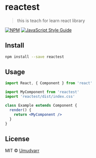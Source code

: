# reactest

> this is teach for learn react library

[![NPM](https://img.shields.io/npm/v/reactest.svg)](https://www.npmjs.com/package/reactest) [![JavaScript Style Guide](https://img.shields.io/badge/code_style-standard-brightgreen.svg)](https://standardjs.com)

## Install

```bash
npm install --save reactest
```

## Usage

```jsx
import React, { Component } from 'react'

import MyComponent from 'reactest'
import 'reactest/dist/index.css'

class Example extends Component {
  render() {
    return <MyComponent />
  }
}
```

## License

MIT © [Umudvarr](https://github.com/Umudvarr)
